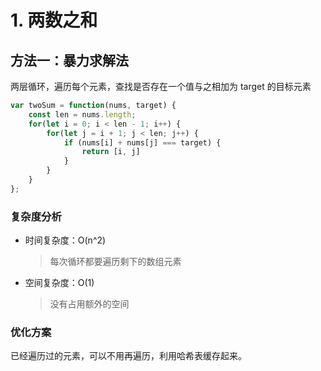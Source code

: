 # 1. 两数之和

## 方法一：暴力求解法

两层循环，遍历每个元素，查找是否存在一个值与之相加为 target 的目标元素

```js
var twoSum = function(nums, target) {
    const len = nums.length;
    for(let i = 0; i < len - 1; i++) {
        for(let j = i + 1; j < len; j++) {
            if (nums[i] + nums[j] === target) {
                return [i, j]
            }
        }
    }
};
```

### 复杂度分析

- 时间复杂度：O(n^2)
	> 每次循环都要遍历剩下的数组元素
- 空间复杂度：O(1)
	> 没有占用额外的空间

### 优化方案

已经遍历过的元素，可以不用再遍历，利用哈希表缓存起来。
